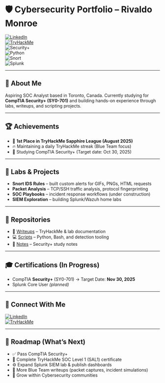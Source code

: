 # 🛡️ Cybersecurity Portfolio – Rivaldo Monroe  

[![LinkedIn](https://img.shields.io/badge/LinkedIn-Profile-blue?logo=linkedin)](https://www.linkedin.com/in/rivaldough)  
[![TryHackMe](https://img.shields.io/badge/TryHackMe-Profile-red?logo=tryhackme)](https://tryhackme.com/p/rivaldough)  
![Security+](https://img.shields.io/badge/Certification-Security%2B%20(in%20progress)-orange)  
![Python](https://img.shields.io/badge/Code-Python-blue?logo=python)  
![Snort](https://img.shields.io/badge/Tools-Snort%20IDS-green)  
![Splunk](https://img.shields.io/badge/Tools-Splunk-yellow)  

---

## 👋 About Me  
Aspiring SOC Analyst based in Toronto, Canada. Currently studying for **CompTIA Security+ (SY0-701)** and building hands-on experience through labs, writeups, and scripting projects.  

---

## 🏆 Achievements  
- 🥇 **1st Place in TryHackMe Sapphire League (August 2025)**  
- 🔥 Maintaining a daily TryHackMe streak (Blue Team focus)  
- 📖 Studying CompTIA Security+ (Target date: Oct 30, 2025)  

---

## 🔧 Labs & Projects  
- **Snort IDS Rules** – built custom alerts for GIFs, PNGs, HTML requests  
- **Packet Analysis** – TCP/SSH traffic analysis, protocol fingerprinting  
- **SOC Playbooks** – incident response workflows (under construction)  
- **SIEM Exploration** – building Splunk/Wazuh home labs  

---

## 📂 Repositories  
- 📘 [Writeups](https://github.com/rivaldough/cybersecurity-journey/tree/main/writeups) – TryHackMe & lab documentation  
- 💻 [Scripts](https://github.com/rivaldough/cybersecurity-journey/tree/main/scripts) – Python, Bash, and detection tooling  
- 📘 [Notes](https://github.com/rivaldough/cybersecurity-journey/tree/main/notes) – Security+ study notes 

---

## 🎓 Certifications (In Progress)  
- CompTIA **Security+** (SY0-701) → Target Date: **Nov 30, 2025**  
- Splunk Core User *(planned)*  

---

## 🔗 Connect With Me  
[![LinkedIn](https://img.shields.io/badge/LinkedIn-Profile-blue?logo=linkedin)](https://www.linkedin.com/in/YOUR-LINKEDIN)  
[![TryHackMe](https://img.shields.io/badge/TryHackMe-Profile-red?logo=tryhackme)](https://tryhackme.com/p/YOUR-USERNAME)  

---

## 🔮 Roadmap (What’s Next)  
- ✅ Pass CompTIA Security+
- 🏅 Complete TryHackMe SOC Level 1 (SAL1) certificate
- ⚙️ Expand Splunk SIEM lab & publish dashboards  
- 📑 More Blue Team writeups (packet captures, incident simulations)  
- 🤝 Grow within Cybersecurity communities
